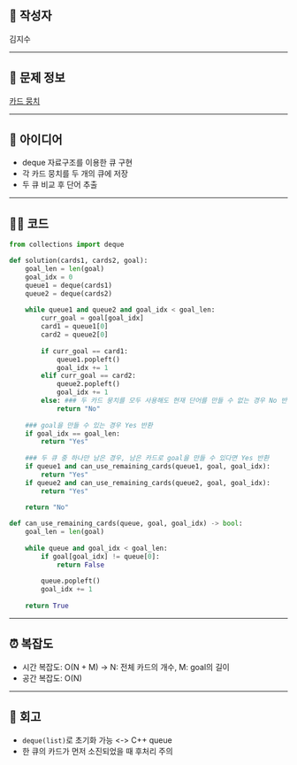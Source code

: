 ## 👤 작성자
김지수

---

## 🧩 문제 정보
<!-- [문제 제목](문제 링크) 형식으로 작성하세요 -->
[카드 뭉치](https://school.programmers.co.kr/tryouts/198619/challenges)

---

## 💭 아이디어
- deque 자료구조를 이용한 큐 구현
- 각 카드 뭉치를 두 개의 큐에 저장
- 두 큐 비교 후 단어 추출

---

## 🧑‍💻 코드
<!-- 작성한 코드를 백틱으로 감싸 넣어주세요 --> 
```python
from collections import deque

def solution(cards1, cards2, goal):
    goal_len = len(goal)
    goal_idx = 0  
    queue1 = deque(cards1)
    queue2 = deque(cards2)
    
    while queue1 and queue2 and goal_idx < goal_len:
        curr_goal = goal[goal_idx]
        card1 = queue1[0]
        card2 = queue2[0]
        
        if curr_goal == card1:
            queue1.popleft()
            goal_idx += 1
        elif curr_goal == card2:
            queue2.popleft()
            goal_idx += 1
        else: ### 두 카드 뭉치를 모두 사용해도 현재 단어를 만들 수 없는 경우 No 반환
            return "No"
    
    ### goal을 만들 수 있는 경우 Yes 반환
    if goal_idx == goal_len:
        return "Yes"
    
    ### 두 큐 중 하나만 남은 경우, 남은 카드로 goal을 만들 수 있다면 Yes 반환
    if queue1 and can_use_remaining_cards(queue1, goal, goal_idx):
        return "Yes"
    if queue2 and can_use_remaining_cards(queue2, goal, goal_idx):
        return "Yes"
    
    return "No"

def can_use_remaining_cards(queue, goal, goal_idx) -> bool:
    goal_len = len(goal)
    
    while queue and goal_idx < goal_len:
        if goal[goal_idx] != queue[0]:
            return False
        
        queue.popleft()
        goal_idx += 1
    
    return True
```

---

## ⏰ 복잡도
- 시간 복잡도: O(N + M) -> N: 전체 카드의 개수, M: goal의 길이
- 공간 복잡도: O(N)

---

## 📝 회고
- `deque(list)`로 초기화 가능 <-> C++ queue
- 한 큐의 카드가 먼저 소진되었을 때 후처리 주의
